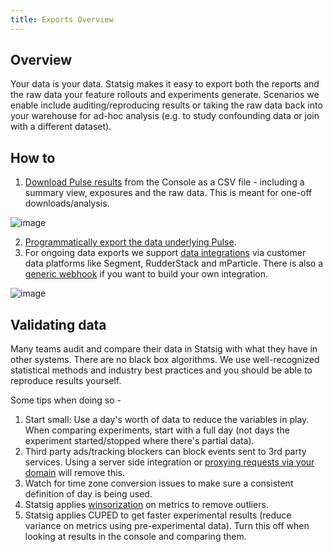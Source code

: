 ```yaml
---
title: Exports Overview
---
```


## Overview
Your data is your data. Statsig makes it easy to export both the reports and the raw data your feature rollouts and experiments generate. Scenarios we enable include auditing/reproducing results or taking the raw data back into your warehouse for ad-hoc analysis (e.g. to study confounding data or join with a different dataset).

## How to
1. [Download Pulse results](/pulse/export#how-to-export-pulse-data) from the Console as a CSV file - including a summary view, exposures and the raw data. This is meant for one-off downloads/analysis. 

![image](https://user-images.githubusercontent.com/31516123/179842166-0c8945ea-d93c-4aa6-96d9-4ea5a2e52437.png)

2. [Programmatically export the data underlying Pulse](/console-api/daily-reports).
3. For ongoing data exports we support [data integrations](/integrations/introduction) via customer data platforms like Segment, RudderStack and mParticle. There is also a [generic webhook](/integrations/event_webhook) if you want to build your own integration. 

![image](https://user-images.githubusercontent.com/31516123/179850016-3a31e479-5894-4e74-8f53-aaf1ea3d2b12.png)

## Validating data

Many teams audit and compare their data in Statsig with what they have in other systems. There are no black box algorithms.  We use well-recognized statistical methods and industry best practices and you should be able to reproduce results yourself.

Some tips when doing so -
1. Start small: Use a day's worth of data to reduce the variables in play. When comparing experiments, start with a full day (not days the experiment started/stopped where there's partial data). 
2. Third party ads/tracking blockers can block events sent to 3rd party services. Using a server side integration or [proxying requests via your domain](/custom_proxy) will remove this. 
3. Watch for time zone conversion issues to make sure a consistent definition of day is being used. 
4. Statsig applies [winsorization](/stats-engine/variance_reduction#winsorization) on metrics to remove outliers.
5. Statsig applies CUPED to get faster experimental results (reduce variance on metrics using pre-experimental data). Turn this off when looking at results in the console and comparing them.
